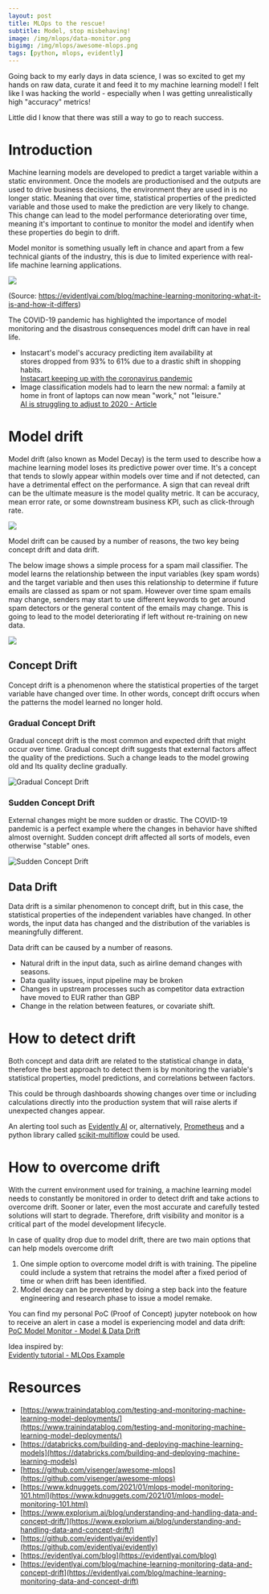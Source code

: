 ```yaml
---
layout: post
title: MLOps to the rescue!
subtitle: Model, stop misbehaving!
image: /img/mlops/data-monitor.png
bigimg: /img/mlops/awesome-mlops.png
tags: [python, mlops, evidently]
---
```


Going back to my early days in data science, I was so excited to get my hands on raw data, curate it and feed it to my machine learning model! I felt like I was hacking the world - especially when I was getting unrealistically high "accuracy" metrics!

Little did I know that there was still a way to go to reach success.

# Introduction

Machine learning models are developed to predict a target variable within a static environment. Once the models are productionised and the outputs are used to drive business decisions, the environment they are used in is no longer static. Meaning that over time, statistical properties of the predicted variable and those used to make the prediction are very likely to change. This change can lead to the model performance deteriorating over time, meaning it's important to continue to monitor the model and identify when these properties do begin to drift. 

Model monitor is something usually left in chance and apart from a few technical giants of the industry, this is due to limited experience with real-life machine learning applications.

![](/img/mlops/monitor-one.png)

(Source: https://evidentlyai.com/blog/machine-learning-monitoring-what-it-is-and-how-it-differs)

The COVID-19 pandemic has highlighted the importance of model monitoring and the disastrous consequences model drift can have in real life.

* Instacart's model's accuracy predicting item availability at stores dropped from 93% to 61% due to a drastic shift in shopping habits. <br>
[Instacart keeping up with the coronavirus pandemic](https://fortune.com/2020/06/09/instacart-coronavirus-artificial-intelligence/)
* Image classification models had to learn the new normal: a family at home in front of laptops can now mean "work," not "leisure." <br>
[AI is struggling to adjust to 2020 - Article](https://techcrunch.com/2020/08/02/ai-is-struggling-to-adjust-to-2020/?guce_referrer=aHR0cHM6Ly9ldmlkZW50bHlhaS5jb20v&guce_referrer_sig=AQAAAFavjoi8VN70re4wv92laa1h5MPrHWjURGb64hgqBw7pXDuYCL-Zx0v1F82em3RLIWp_SHQ4CsSAmKX_SW61eeX9m-ClCJ82r-QLq-VgB0wbtkIPiZ-c6qBQWFwK8udpNBGvOAxJY4GOOZm711Ta5Z44bDNvsg_7iaxMrVHYmawU&guccounter=2)

# Model drift

Model drift (also known as Model Decay) is the term used to describe how a machine learning model loses its predictive power over time. It's a concept that tends to slowly appear within models over time and if not detected, can have a detrimental effect on the performance. A sign that can reveal drift can be the ultimate measure is the model quality metric. It can be accuracy, mean error rate, or some downstream business KPI, such as click-through rate.

![](/img/mlops/monitor-two.png)

Model drift can be caused by a number of reasons, the two key being concept drift and data drift. 

The below image shows a simple process for a spam mail classifier. The model learns the relationship between the input variables (key spam words) and the target variable and then uses this relationship to determine if future emails are classed as spam or not spam. However over time spam emails may change, senders may start to use different keywords to get around spam detectors or the general content of the emails may change. This is going to lead to the model deteriorating if left without re-training on new data.

![](/img/mlops/monitor-three.png)

## Concept Drift

Concept drift is a phenomenon where the statistical properties of the target variable have changed over time. In other words, concept drift occurs when the patterns the model learned no longer hold.

### Gradual Concept Drift

Gradual concept drift is the most common and expected drift that might occur over time. Gradual concept drift suggests that external factors affect the quality of the predictions. Such a change leads to the model growing old and Its quality decline gradually.

![Gradual Concept Drift](/img/mlops/gradual-drift.png)

### Sudden Concept Drift

External changes might be more sudden or drastic. The COVID-19 pandemic is a perfect example where the changes in behavior have shifted almost overnight. Sudden concept drift affected all sorts of models, even otherwise "stable" ones.

![Sudden Concept Drift](/img/mlops/sudden-drift.png)

## Data Drift

Data drift is a similar phenomenon to concept drift, but in this case, the statistical properties of the independent variables have changed. In other words, the input data has changed and the distribution of the variables is meaningfully different.

Data drift can be caused by a number of reasons. 

* Natural drift in the input data, such as airline demand changes with seasons.
* Data quality issues, input pipeline may be broken
* Changes in upstream processes such as competitor data extraction have moved to EUR rather than GBP
* Change in the relation between features, or covariate shift.

# How to detect drift

Both concept and data drift are related to the statistical change in data, therefore the best approach to detect them is by monitoring the variable's statistical properties, model predictions, and correlations between factors. 

This could be through dashboards showing changes over time or including calculations directly into the production system that will raise alerts if unexpected changes appear. 

An alerting tool such as [Evidently AI](https://evidentlyai.com/) or, alternatively, [Prometheus](https://prometheus.io/) and a python library called [scikit-multiflow](https://scikit-multiflow.github.io/) could be used.

# How to overcome drift

With the current environment used for training, a machine learning model needs to constantly be monitored in order to detect drift and take actions to overcome drift. Sooner or later, even the most accurate and carefully tested solutions will start to degrade. Therefore, drift visibility and monitor is a critical part of the model development lifecycle.

In case of quality drop due to model drift, there are two main options that can help models overcome drift

1. One simple option to overcome model drift is with training. The pipeline could include a system that retrains the model after a fixed period of time or when drift has been identified. 
2. Model decay can be prevented by doing a step back into the feature engineering and research phase to issue a model remake.

You can find my personal PoC (Proof of Concept) jupyter notebook on how to receive an alert in case a model is experiencing model and data drift: <br>
[PoC Model Monitor - Model & Data Drift](https://github.com/ioannismesionis/model-decay-monitor)


Idea inspired by: <br>
[Evidently tutorial - MLOps Example](https://evidentlyai.com/blog/tutorial-1-model-analytics-in-production)


# Resources

* [https://www.trainindatablog.com/testing-and-monitoring-machine-learning-model-deployments/](https://www.trainindatablog.com/testing-and-monitoring-machine-learning-model-deployments/)
* [https://databricks.com/building-and-deploying-machine-learning-models](https://databricks.com/building-and-deploying-machine-learning-models)
* [https://github.com/visenger/awesome-mlops](https://github.com/visenger/awesome-mlops)
* [https://www.kdnuggets.com/2021/01/mlops-model-monitoring-101.html](https://www.kdnuggets.com/2021/01/mlops-model-monitoring-101.html)
* [https://www.explorium.ai/blog/understanding-and-handling-data-and-concept-drift/](https://www.explorium.ai/blog/understanding-and-handling-data-and-concept-drift/)
* [https://github.com/evidentlyai/evidently](https://github.com/evidentlyai/evidently)
* [https://evidentlyai.com/blog](https://evidentlyai.com/blog)
* [https://evidentlyai.com/blog/machine-learning-monitoring-data-and-concept-drift](https://evidentlyai.com/blog/machine-learning-monitoring-data-and-concept-drift)
